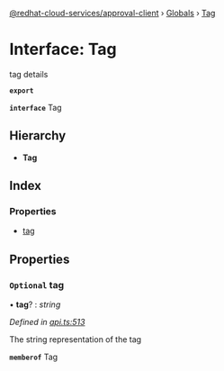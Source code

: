 [@redhat-cloud-services/approval-client](../README.md) › [Globals](../globals.md) › [Tag](tag.md)

# Interface: Tag

tag details

**`export`** 

**`interface`** Tag

## Hierarchy

* **Tag**

## Index

### Properties

* [tag](tag.md#optional-tag)

## Properties

### `Optional` tag

• **tag**? : *string*

*Defined in [api.ts:513](https://github.com/RedHatInsights/javascript-clients/blob/master/packages/approval/api.ts#L513)*

The string representation of the tag

**`memberof`** Tag
